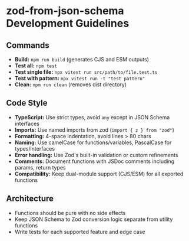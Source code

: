 # zod-from-json-schema Development Guidelines

## Commands
- **Build:** `npm run build` (generates CJS and ESM outputs)
- **Test all:** `npm test`
- **Test single file:** `npx vitest run src/path/to/file.test.ts`
- **Test with pattern:** `npx vitest run -t "test pattern"`
- **Clean:** `npm run clean` (removes dist directory)

## Code Style
- **TypeScript:** Use strict types, avoid `any` except in JSON Schema interfaces
- **Imports:** Use named imports from zod (`import { z } from "zod"`)
- **Formatting:** 4-space indentation, avoid lines > 80 chars
- **Naming:** Use camelCase for functions/variables, PascalCase for types/interfaces
- **Error handling:** Use Zod's built-in validation or custom refinements
- **Comments:** Document functions with JSDoc comments including params, return types
- **Compatibility:** Keep dual-module support (CJS/ESM) for all exported functions

## Architecture
- Functions should be pure with no side effects
- Keep JSON Schema to Zod conversion logic separate from utility functions
- Write tests for each supported feature and edge case